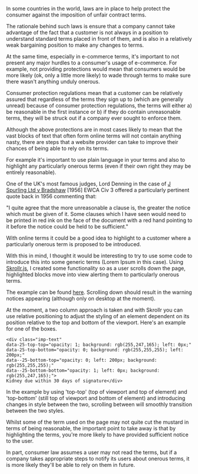 

In some countries in the world, laws are in place to help protect the consumer against the imposition of unfair contract terms.

The rationale behind such laws is ensure that a company cannot take advantage of the fact that a customer is not always in a position to understand standard terms placed in front of them, and is also in a relatively weak bargaining position to make any changes to terms.

At the same time, especially in e-commerce terms, it's important to not present any major hurdles to a consumer's usage of e-commerce. For example, not providing protections would mean that consumers would be more likely (ok, only a little more likely) to wade through terms to make sure there wasn't anything unduly onerous.

Consumer protection regulations mean that a customer can be relatively assured that regardless of the terms they sign up to (which are generally unread) because of consumer protection regulations, the terms will either a) be reasonable in the first instance or b) if they do contain unreasonable terms, they will be struck out if a company ever sought to enforce them.

Although the above protections are in most cases likely to mean that the vast blocks of text that often form online terms will not contain anything nasty, there are steps that a website provider can take to improve their chances of being able to rely on its terms.

For example it's important to use plain language in your terms and also to highlight any particularly onerous terms (even if their own right they may be entirely reasonable).

One of the UK's most famous judges, Lord Denning in the case of [J Spurling Ltd v Bradshaw](http://en.wikipedia.org/wiki/J_Spurling_Ltd_v_Bradshaw) [1956] EWCA Civ 3 offered a particularly pertinent quote back in 1956 commenting that:

<div class="quote">"I quite agree that the more unreasonable a clause is, the greater the notice which must be given of it. Some clauses which I have seen would need to be printed in red ink on the face of the document with a red hand pointing to it before the notice could be held to be sufficient."</div>

With online terms it could be a good idea to highlight to a customer where a particularly onerous term is proposed to be introduced.

With this in mind, I thought it would be interesting to try to use some code to introduce this into some generic terms (Lorem Ipsum in this case). Using [Skrollr.js](https://github.com/Prinzhorn/skrollr), I created some functionality so as a user scrolls down the page, highlighted blocks move into view alerting them to particularly onerous terms.

The example can be found [here](http://legal-terms-example.grabeh.net). Scrolling down should result in the warning notices appearing (although only on desktop at the moment).

At the moment, a two column approach is taken and with Skrollr you can use relative positioning to adjust the styling of an element dependent on its position relative to the top and bottom of the viewport. Here's an example for one of the boxes.

    <div class="imp-text" 
    data-25-top-top="opacity: 1; background: rgb(255,247,165); left: 0px;" 
    data-25-top-bottom="opacity: 0; background: rgb(255,255,255); left: 200px;" 
    data--25-bottom-top="opacity: 0; left: 200px; background: rgb(255,255,255);" 
    data--25-bottom-bottom="opacity: 1; left: 0px; background: rgb(255,247,165);">
    Kidney due within 30 days of signature</div>

In the example by using 'top-top' (top of viewport and top of element) and 'top-bottom' (still top of viewport and bottom of element) and introducing changes in style between the two, scrolling between will smoothly transition between the two styles.

Whilst some of the term used on the page may not quite cut the mustard in terms of being reasonable, the important point to take away is that by highlighting the terms, you're more likely to have provided sufficient notice to the user.

In part, consumer law assumes a user may not read the terms, but if a company takes appropriate steps to notify its users about onerous terms, it is more likely they'll be able to rely on them in future.

